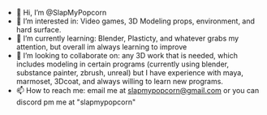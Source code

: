 - 👋 Hi, I’m @SlapMyPopcorn
- 👀 I’m interested in: Video games, 3D Modeling props, environment, and hard surface.
- 🌱 I’m currently learning: Blender, Plasticty, and whatever grabs my attention, but overall im always learning to improve
- 💞️ I’m looking to collaborate on: any 3D work that is needed, which includes modeling in certain programs (currently using blender, substance painter, zbrush, unreal) but I have experience with maya, marmoset, 3Dcoat, and always willing to learn new programs.
- 📫 How to reach me: email me at slapmypopcorn@gmail.com or you can discord pm me at "slapmypopcorn"

<!---
SlapMyPopcorn/SlapMyPopcorn is a ✨ special ✨ repository because its `README.md` (this file) appears on your GitHub profile.
You can click the Preview link to take a look at your changes.
--->
